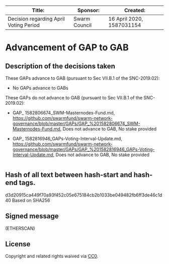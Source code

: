 ```<hash-start>
```
Title: | Sponsor: | Created:
--- | --- | ---
Decision regarding April Voting Period | Swarm Council | 16 April 2020, 1587031154

# Advancement of GAP to GAB

## Description of the decisions taken

These GAPs advance to GAB (pursuant to Sec VII.B.1 of the SNC-2019.02):

* No GAPs advance to GABs

These GAPs do not advance to GAB (pursuant to Sec VII.B.1 of the SNC-2019.02):

* GAP_ 1582806674_SWM-Masternodes-Fund.md, https://github.com/swarmfund/swarm-network-governance/blob/master/GAPs/GAP_%201582806674_SWM-Masternodes-Fund.md, Does not advance to GAB, No stake provided

* GAP_ 1582816946_GAPs-Voting-Interval-Update.md, https://github.com/swarmfund/swarm-network-governance/blob/master/GAPs/GAP_%201582816946_GAPs-Voting-Interval-Update.md, Does not advance to GAB, No stake provided
```</hash-end>
```

## Hash of all text between hash-start and hash-end tags.
d3d20915ca449f70a93f452c05e675184cb2b1033be049482fb6ff3de46c1d40
Based on SHA256

## Signed message
 (ETHERSCAN)

## License
Copyright and related rights waived via [CC0](https://creativecommons.org/publicdomain/zero/1.0/).
